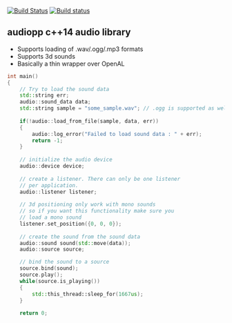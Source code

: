 [![Build Status](https://travis-ci.org/volcoma/audiopp.svg?branch=master)](https://travis-ci.org/volcoma/audiopp)
[![Build status](https://ci.appveyor.com/api/projects/status/ytbigal46vf5kr2t?svg=true)](https://ci.appveyor.com/project/volcoma/audiopp)

## audiopp c++14 audio library
- Supports loading of .wav/.ogg/.mp3 formats
- Supports 3d sounds
- Basically a thin wrapper over OpenAL


```c++
int main()
{
    // Try to load the sound data
    std::string err;
    audio::sound_data data;
    std::string sample = "some_sample.wav"; // .ogg is supported as well
  
    if(!audio::load_from_file(sample, data, err))
    {
        audio::log_error("Failed to load sound data : " + err);
        return -1;
    }
    
    // initialize the audio device
    audio::device device;
    
    // create a listener. There can only be one listener
    // per application. 
    audio::listener listener;
    
    // 3d positioning only work with mono sounds
    // so if you want this functionality make sure you
    // load a mono sound
    listener.set_position({0, 0, 0});
    
    // create the sound from the sound data
    audio::sound sound(std::move(data));
    audio::source source;

    // bind the sound to a source
    source.bind(sound);
    source.play();
    while(source.is_playing())
    {
        std::this_thread::sleep_for(1667us);
    }
    
    return 0;
```
